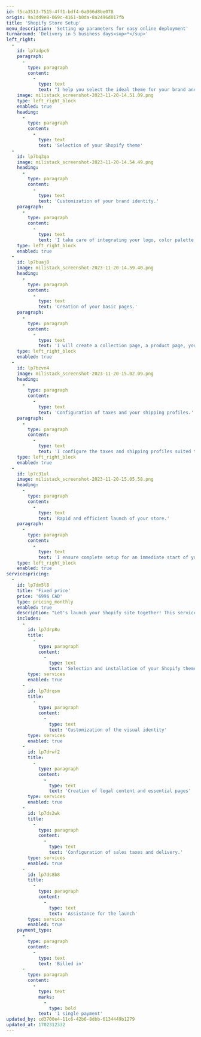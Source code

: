 ```yaml
---
id: f5ca3513-7515-4ff1-bdf4-6a966d8be078
origin: 9a3dd9e8-069c-4161-b0da-8a2496d017fb
title: 'Shopify Store Setup'
menu_description: 'Setting up parameters for easy online deployment'
turnaround: 'Delivery in 5 business days<sup>*</sup>'
left_right:
  -
    id: lp7adpc6
    paragraph:
      -
        type: paragraph
        content:
          -
            type: text
            text: "I help you select the ideal theme for your brand and install it. Paid themes are at the customer's expense."
    image: milistack_screenshot-2023-11-20-14.51.09.png
    type: left_right_block
    enabled: true
    heading:
      -
        type: paragraph
        content:
          -
            type: text
            text: 'Selection of your Shopify theme'
  -
    id: lp7bq3ga
    image: milistack_screenshot-2023-11-20-14.54.49.png
    heading:
      -
        type: paragraph
        content:
          -
            type: text
            text: 'Customization of your brand identity.'
    paragraph:
      -
        type: paragraph
        content:
          -
            type: text
            text: 'I take care of integrating your logo, color palette, and custom typography.'
    type: left_right_block
    enabled: true
  -
    id: lp7buaj8
    image: milistack_screenshot-2023-11-20-14.59.40.png
    heading:
      -
        type: paragraph
        content:
          -
            type: text
            text: 'Creation of your basic pages.'
    paragraph:
      -
        type: paragraph
        content:
          -
            type: text
            text: 'I will create a collection page, a product page, your legal pages, and harmonize your store.'
    type: left_right_block
    enabled: true
  -
    id: lp7bzvn4
    image: milistack_screenshot-2023-11-20-15.02.09.png
    heading:
      -
        type: paragraph
        content:
          -
            type: text
            text: 'Configuration of taxes and your shipping profiles.'
    paragraph:
      -
        type: paragraph
        content:
          -
            type: text
            text: 'I configure the taxes and shipping profiles suited to your store.'
    type: left_right_block
    enabled: true
  -
    id: lp7c31ul
    image: milistack_screenshot-2023-11-20-15.05.58.png
    heading:
      -
        type: paragraph
        content:
          -
            type: text
            text: 'Rapid and efficient launch of your store.'
    paragraph:
      -
        type: paragraph
        content:
          -
            type: text
            text: 'I ensure complete setup for an immediate start of your Shopify store.'
    type: left_right_block
    enabled: true
servicespricing:
  -
    id: lp7dm5l8
    title: 'Fixed price'
    price: '699$ CAD'
    type: pricing_monthly
    enabled: true
    description: "Let's launch your Shopify site together! This service includes:"
    includes:
      -
        id: lp7drp8u
        title:
          -
            type: paragraph
            content:
              -
                type: text
                text: 'Selection and installation of your Shopify theme'
        type: services
        enabled: true
      -
        id: lp7drqsm
        title:
          -
            type: paragraph
            content:
              -
                type: text
                text: 'Customization of the visual identity'
        type: services
        enabled: true
      -
        id: lp7drwf2
        title:
          -
            type: paragraph
            content:
              -
                type: text
                text: 'Creation of legal content and essential pages'
        type: services
        enabled: true
      -
        id: lp7ds2wk
        title:
          -
            type: paragraph
            content:
              -
                type: text
                text: 'Configuration of sales taxes and delivery.'
        type: services
        enabled: true
      -
        id: lp7ds8b8
        title:
          -
            type: paragraph
            content:
              -
                type: text
                text: 'Assistance for the launch'
        type: services
        enabled: true
    payment_type:
      -
        type: paragraph
        content:
          -
            type: text
            text: 'Billed in'
      -
        type: paragraph
        content:
          -
            type: text
            marks:
              -
                type: bold
            text: '1 single payment'
updated_by: cd3700e4-11c6-42b6-8dbb-6134449b1279
updated_at: 1702312332
---
```

